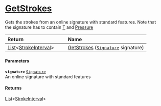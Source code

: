 # [GetStrokes](./StrokeHelper--GetStrokes.md)

Gets the strokes from an online signature with standard features. Note that  the signature has to contain [T](https://github.com/hargitomi97/sigstat/blob/master/docs/md/SigStat/Common/Features.md) and [Pressure](https://github.com/hargitomi97/sigstat/blob/master/docs/md/SigStat/Common/Features.md)

| <span>Return&nbsp;&nbsp;&nbsp;&nbsp;&nbsp;&nbsp;&nbsp;&nbsp;&nbsp;&nbsp;&nbsp;&nbsp;&nbsp;&nbsp;&nbsp;&nbsp;&nbsp;&nbsp;&nbsp;&nbsp;&nbsp;&nbsp;&nbsp;&nbsp;&nbsp;&nbsp;&nbsp;&nbsp;&nbsp;&nbsp;</span> | Name | 
| :--- | :--- | 
| [List](https://docs.microsoft.com/en-us/dotnet/api/System.Collections.Generic.List-1)\<[StrokeInterval](./../StrokeInterval.md)> | [GetStrokes](./StrokeHelper--GetStrokes.md) ([`Signature`](./../Signature.md) signature) | 


#### Parameters
**`signature`**  [`Signature`](./../Signature.md)<br>An online signature with standard features
#### Returns
[List](https://docs.microsoft.com/en-us/dotnet/api/System.Collections.Generic.List-1)\<[StrokeInterval](./../StrokeInterval.md)><br>
